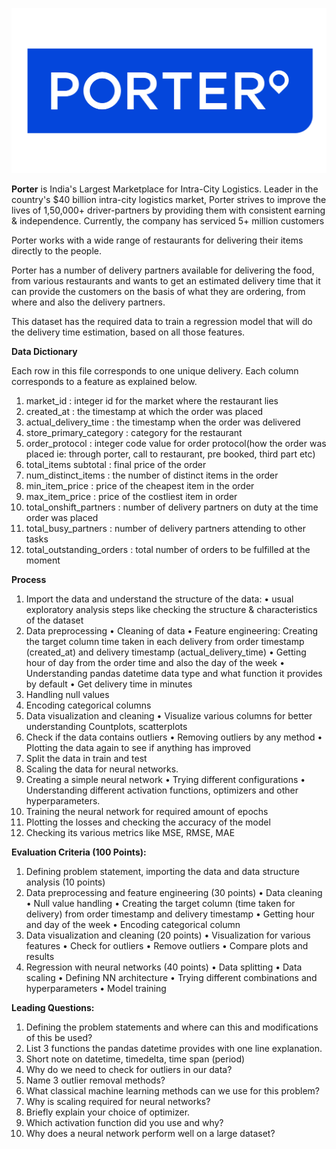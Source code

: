 ![image](https://github.com/iamsachinbagale/Porter-Delivery-Time-Estimation/blob/main/porter_logo_new_cmp.jpeg)

**Porter** is India's Largest Marketplace for Intra-City Logistics. Leader in the country's $40 billion intra-city logistics market, Porter strives to improve the lives of 1,50,000+ driver-partners by providing them with consistent earning & independence. Currently, the company has serviced 5+ million customers

Porter works with a wide range of restaurants for delivering their items directly to the people.

Porter has a number of delivery partners available for delivering the food, from various restaurants and wants to get an estimated delivery time that it can provide the customers on the basis of what they are ordering, from where and also the delivery partners.

This dataset has the required data to train a regression model that will do the delivery time estimation, based on all those features.

**Data Dictionary**

Each row in this file corresponds to one unique delivery. Each column corresponds to a feature as explained below.
1. market_id : integer id for the market where the restaurant lies
2. created_at : the timestamp at which the order was placed
3. actual_delivery_time : the timestamp when the order was delivered
4. store_primary_category : category for the restaurant
5. order_protocol : integer code value for order protocol(how the order was placed ie: through porter, call to restaurant, pre booked, third part etc)
6. total_items subtotal : final price of the order
7. num_distinct_items : the number of distinct items in the order
8. min_item_price : price of the cheapest item in the order
9. max_item_price : price of the costliest item in order
10. total_onshift_partners : number of delivery partners on duty at the time order was placed
11. total_busy_partners : number of delivery partners attending to other tasks
12. total_outstanding_orders : total number of orders to be fulfilled at the moment

**Process**
1. Import the data and understand the structure of the data:
	• usual exploratory analysis steps like checking the structure & characteristics of the dataset
2. Data preprocessing
	• Cleaning of data
	• Feature engineering: Creating the target column time taken in each delivery from order timestamp (created_at) and delivery timestamp (actual_delivery_time)
	• Getting hour of day from the order time and also the day of the week
	• Understanding pandas datetime data type and what function it provides by default
	• Get delivery time in minutes
3. Handling null values
4. Encoding categorical columns
5. Data visualization and cleaning
	• Visualize various columns for better understanding Countplots, scatterplots
6. Check if the data contains outliers
	• Removing outliers by any method
	• Plotting the data again to see if anything has improved
7. Split the data in train and test
8. Scaling the data for neural networks.
9. Creating a simple neural network
	• Trying different configurations
	• Understanding different activation functions, optimizers and other hyperparameters.
10. Training the neural network for required amount of epochs
11. Plotting the losses and checking the accuracy of the model
12. Checking its various metrics like MSE, RMSE, MAE

**Evaluation Criteria (100 Points):**

1. Defining problem statement, importing the data and data structure analysis (10 points)
2. Data preprocessing and feature engineering (30 points)
	• Data cleaning
	• Null value handling
	• Creating the target column (time taken for delivery) from order timestamp and delivery timestamp
	• Getting hour and day of the week
	• Encoding categorical column
3. Data visualization and cleaning (20 points)
	• Visualization for various features
	• Check for outliers
	• Remove outliers
	• Compare plots and results
4. Regression with neural networks (40 points)
	• Data splitting
	• Data scaling
	• Defining NN architecture
	• Trying different combinations and hyperparameters
	• Model training

**Leading Questions:**

1. Defining the problem statements and where can this and modifications of this be used?
2. List 3 functions the pandas datetime provides with one line explanation.
3. Short note on datetime, timedelta, time span (period)
4. Why do we need to check for outliers in our data?
5. Name 3 outlier removal methods?
6. What classical machine learning methods can we use for this problem?
7. Why is scaling required for neural networks?
8. Briefly explain your choice of optimizer.
9. Which activation function did you use and why?
10. Why does a neural network perform well on a large dataset?

